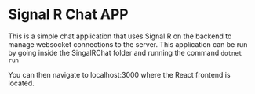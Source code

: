 # Signal R Chat APP

This is a simple chat application that uses Signal R on the backend to manage websocket connections
to the server. This application can be run by going inside the SingalRChat folder and running the command 
``` dotnet run ```

You can then navigate to localhost:3000 where the React frontend is located.